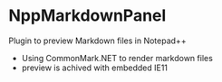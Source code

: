 # NppMarkdownPanel
Plugin to preview Markdown files in Notepad++

- Using CommonMark.NET to render markdown files
- preview is achived with embedded IE11